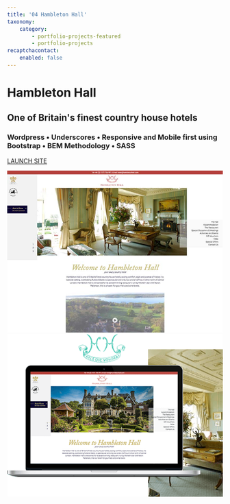 ```yaml
---
title: '04 Hambleton Hall'
taxonomy:
    category:
        - portfolio-projects-featured
        - portfolio-projects
recaptchacontact:
    enabled: false
---
```


# Hambleton Hall

## One of Britain's finest country house hotels 

### Wordpress • Underscores • Responsive and Mobile first using Bootstrap • BEM Methodology • SASS

[LAUNCH SITE](http://hambletonhall.com/)

![](800-hambleton.jpg)![](Hambleton.png)